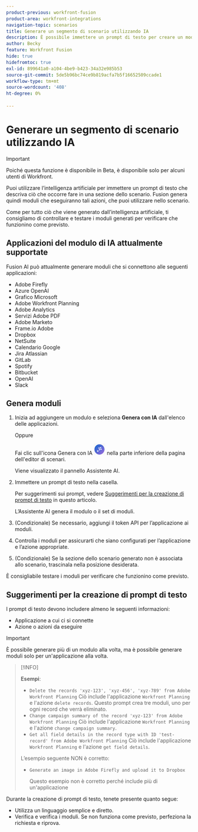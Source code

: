 ```yaml
---
product-previous: workfront-fusion
product-area: workfront-integrations
navigation-topic: scenarios
title: Generare un segmento di scenario utilizzando IA
description: È possibile immettere un prompt di testo per creare un modulo HTTP configurato per il prompt.
author: Becky
feature: Workfront Fusion
hide: true
hidefromtoc: true
exl-id: 899641a0-a104-4be9-b423-34a32e985b53
source-git-commit: 5de5b96bc74ce9b819acfa7b5f16652509ccade1
workflow-type: tm+mt
source-wordcount: '408'
ht-degree: 0%

---
```


# Generare un segmento di scenario utilizzando IA

<!--DO NOT DELETE - linked through CSH-->

>[!IMPORTANT]
>
>Poiché questa funzione è disponibile in Beta, è disponibile solo per alcuni utenti di Workfront.

Puoi utilizzare l’intelligenza artificiale per immettere un prompt di testo che descriva ciò che occorre fare in una sezione dello scenario. Fusion genera quindi moduli che eseguiranno tali azioni, che puoi utilizzare nello scenario.

Come per tutto ciò che viene generato dall’intelligenza artificiale, ti consigliamo di controllare e testare i moduli generati per verificare che funzionino come previsto.

## Applicazioni del modulo di IA attualmente supportate

Fusion AI può attualmente generare moduli che si connettono alle seguenti applicazioni:

* Adobe Firefly
* Azure OpenAI
* Grafico Microsoft
* Adobe Workfront Planning
* Adobe Analytics
* Servizi Adobe PDF
* Adobe Marketo
* Frame.io Adobe
* Dropbox
* NetSuite
* Calendario Google
* Jira Atlassian
* GitLab
* Spotify
* Bitbucket
* OpenAI
* Slack

## Genera moduli

1. Inizia ad aggiungere un modulo e seleziona **Genera con IA** dall&#39;elenco delle applicazioni.

   Oppure

   Fai clic sull&#39;icona Genera con IA ![Genera con IA](assets/generate-with-ai-icon-beta.png) nella parte inferiore della pagina dell&#39;editor di scenari.

   Viene visualizzato il pannello Assistente AI.
1. Immettere un prompt di testo nella casella.

   Per suggerimenti sui prompt, vedere [Suggerimenti per la creazione di prompt di testo](#tips-for-creating-text-prompts) in questo articolo.

   L’Assistente AI genera il modulo o il set di moduli.
1. (Condizionale) Se necessario, aggiungi il token API per l’applicazione ai moduli.
1. Controlla i moduli per assicurarti che siano configurati per l’applicazione e l’azione appropriate.
1. (Condizionale) Se la sezione dello scenario generato non è associata allo scenario, trascinala nella posizione desiderata.

È consigliabile testare i moduli per verificare che funzionino come previsto.

## Suggerimenti per la creazione di prompt di testo

I prompt di testo devono includere almeno le seguenti informazioni:

* Applicazione a cui ci si connette
* Azione o azioni da eseguire

>[!IMPORTANT]
>
>È possibile generare più di un modulo alla volta, ma è possibile generare moduli solo per un&#39;applicazione alla volta.

>[!INFO]
>
>**Esempi**:
>
>* `Delete the records 'xyz-123', 'xyz-456', 'xyz-789' from Adobe Workfront Planning`
>Ciò include l&#39;applicazione `Workfront Planning` e l&#39;azione `delete records`. Questo prompt crea tre moduli, uno per ogni record che verrà eliminato.
>* `Change campaign summary of the record 'xyz-123' from Adobe Workfront Planning`
>Ciò include l&#39;applicazione `Workfront Planning` e l&#39;azione `change campaign summary`.
>* `Get all field details in the record type with ID 'test-record' from Adobe Workfront Planning`
>Ciò include l&#39;applicazione `Workfront Planning` e l&#39;azione `get field details`.
>
>L’esempio seguente NON è corretto:
>
>* `Generate an image in Adobe Firefly and upload it to Dropbox`
>
>    Questo esempio non è corretto perché include più di un&#39;applicazione

Durante la creazione di prompt di testo, tenete presente quanto segue:

* Utilizza un linguaggio semplice e diretto.
* Verifica e verifica i moduli. Se non funziona come previsto, perfeziona la richiesta e riprova.
